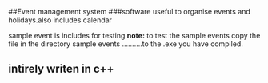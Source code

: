 ##Event management system
###software useful to organise events and holidays.also includes calendar

sample event is includes for testing
**note:** to test the sample events copy the file in the directory sample events
..........to the .exe you have compiled.

intirely writen in c++
----
